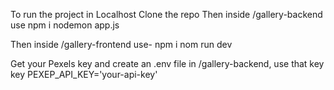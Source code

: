 To run the project in Localhost 
Clone the repo
Then inside /gallery-backend 
use 
npm i 
nodemon app.js

Then inside /gallery-frontend
use-
npm i
nom run dev

Get your Pexels key and create an .env file in /gallery-backend, use that key key PEXEP_API_KEY='your-api-key'
